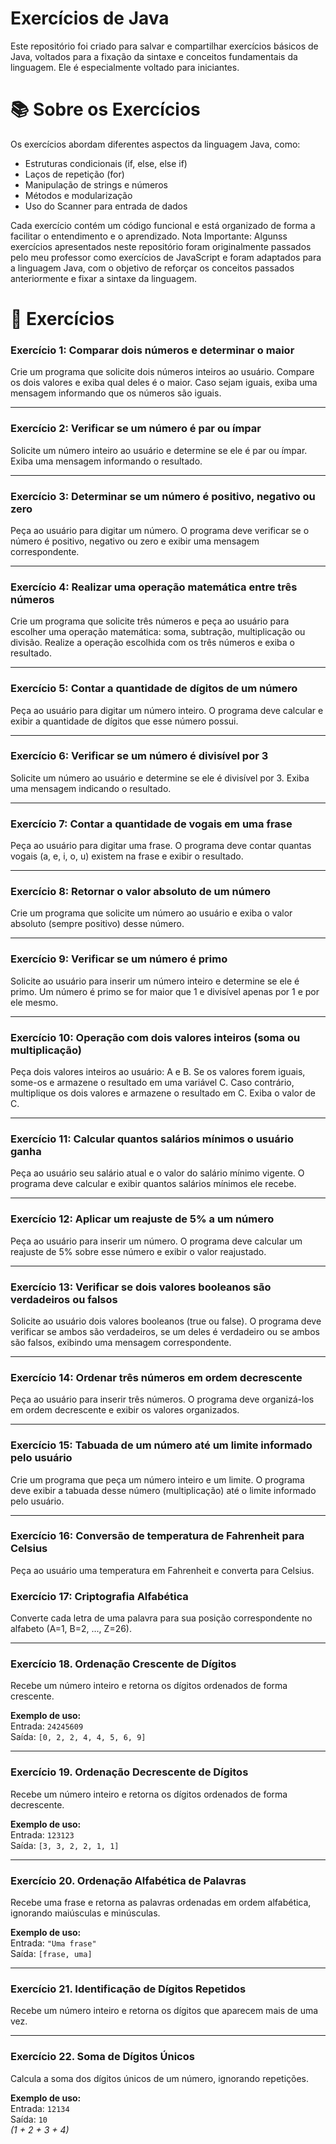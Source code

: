 
# Exercícios de Java

Este repositório foi criado para salvar e compartilhar exercícios básicos de Java, voltados para a fixação da sintaxe e conceitos fundamentais da linguagem. Ele é especialmente voltado para iniciantes.

# 📚 Sobre os Exercícios
Os exercícios abordam diferentes aspectos da linguagem Java, como:

- Estruturas condicionais (if, else, else if)
- Laços de repetição (for)
- Manipulação de strings e números
- Métodos e modularização
- Uso do Scanner para entrada de dados

Cada exercício contém um código funcional e está organizado de forma a facilitar o entendimento e o aprendizado. Nota Importante: Algunss exercícios apresentados neste repositório foram originalmente passados pelo meu professor como exercícios de JavaScript e foram adaptados para a linguagem Java, com o objetivo de reforçar os conceitos passados anteriormente e fixar a sintaxe da linguagem.

# 📘 Exercícios 
### Exercício 1: Comparar dois números e determinar o maior
Crie um programa que solicite dois números inteiros ao usuário. Compare os dois valores e exiba qual deles é o maior. Caso sejam iguais, exiba uma mensagem informando que os números são iguais.

---

### Exercício 2: Verificar se um número é par ou ímpar
Solicite um número inteiro ao usuário e determine se ele é par ou ímpar. Exiba uma mensagem informando o resultado.

---

### Exercício 3: Determinar se um número é positivo, negativo ou zero
Peça ao usuário para digitar um número. O programa deve verificar se o número é positivo, negativo ou zero e exibir uma mensagem correspondente.

---

### Exercício 4: Realizar uma operação matemática entre três números
Crie um programa que solicite três números e peça ao usuário para escolher uma operação matemática: soma, subtração, multiplicação ou divisão. Realize a operação escolhida com os três números e exiba o resultado.

---

### Exercício 5: Contar a quantidade de dígitos de um número
Peça ao usuário para digitar um número inteiro. O programa deve calcular e exibir a quantidade de dígitos que esse número possui.

---

### Exercício 6: Verificar se um número é divisível por 3
Solicite um número ao usuário e determine se ele é divisível por 3. Exiba uma mensagem indicando o resultado.

---

### Exercício 7: Contar a quantidade de vogais em uma frase
Peça ao usuário para digitar uma frase. O programa deve contar quantas vogais (a, e, i, o, u) existem na frase e exibir o resultado.

---

### Exercício 8: Retornar o valor absoluto de um número
Crie um programa que solicite um número ao usuário e exiba o valor absoluto (sempre positivo) desse número.

---

### Exercício 9: Verificar se um número é primo
Solicite ao usuário para inserir um número inteiro e determine se ele é primo. Um número é primo se for maior que 1 e divisível apenas por 1 e por ele mesmo.

---

### Exercício 10: Operação com dois valores inteiros (soma ou multiplicação)
Peça dois valores inteiros ao usuário: A e B. Se os valores forem iguais, some-os e armazene o resultado em uma variável C. Caso contrário, multiplique os dois valores e armazene o resultado em C. Exiba o valor de C.

---

### Exercício 11: Calcular quantos salários mínimos o usuário ganha
Peça ao usuário seu salário atual e o valor do salário mínimo vigente. O programa deve calcular e exibir quantos salários mínimos ele recebe.

---

### Exercício 12: Aplicar um reajuste de 5% a um número
Peça ao usuário para inserir um número. O programa deve calcular um reajuste de 5% sobre esse número e exibir o valor reajustado.

---

### Exercício 13: Verificar se dois valores booleanos são verdadeiros ou falsos
Solicite ao usuário dois valores booleanos (true ou false). O programa deve verificar se ambos são verdadeiros, se um deles é verdadeiro ou se ambos são falsos, exibindo uma mensagem correspondente.

---

### Exercício 14: Ordenar três números em ordem decrescente
Peça ao usuário para inserir três números. O programa deve organizá-los em ordem decrescente e exibir os valores organizados.

---

### Exercício 15: Tabuada de um número até um limite informado pelo usuário
Crie um programa que peça um número inteiro e um limite. O programa deve exibir a tabuada desse número (multiplicação) até o limite informado pelo usuário.

---

### Exercício 16: Conversão de temperatura de Fahrenheit para Celsius
Peça ao usuário uma temperatura em Fahrenheit e converta para Celsius.

### Exercício 17: Criptografia Alfabética 
Converte cada letra de uma palavra para sua posição correspondente no alfabeto (A=1, B=2, ..., Z=26).  

---

### Exercício 18. Ordenação Crescente de Dígitos 
Recebe um número inteiro e retorna os dígitos ordenados de forma crescente.  

**Exemplo de uso:**  
Entrada: `24245609`  
Saída: `[0, 2, 2, 4, 4, 5, 6, 9]`  

---

### Exercício 19. Ordenação Decrescente de Dígitos 
Recebe um número inteiro e retorna os dígitos ordenados de forma decrescente.  

**Exemplo de uso:**  
Entrada: `123123`  
Saída: `[3, 3, 2, 2, 1, 1]`  

---

### Exercício 20. Ordenação Alfabética de Palavras 
Recebe uma frase e retorna as palavras ordenadas em ordem alfabética, ignorando maiúsculas e minúsculas.  

**Exemplo de uso:**  
Entrada: `"Uma frase"`  
Saída: `[frase, uma]`  

---

### Exercício 21. Identificação de Dígitos Repetidos 
Recebe um número inteiro e retorna os dígitos que aparecem mais de uma vez.  

---

### Exercício 22. Soma de Dígitos Únicos 
Calcula a soma dos dígitos únicos de um número, ignorando repetições.  

**Exemplo de uso:**  
Entrada: `12134`  
Saída: `10`  
*(1 + 2 + 3 + 4)*  
  

